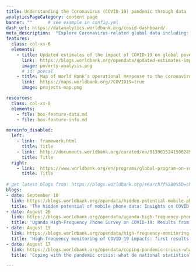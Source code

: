 ```yaml
---
title: Understanding the Coronavirus (COVID-19) pandemic through data
analyticsPageCategory: content page
banner: ""      # see example in config.yml
dash_url: https://datanalytics.worldbank.org/covid-dashboard/
meta_description:  "Explore Coronavirus-related global data including: confirmed cases and deaths; hospitals beds per capita; physicians per capita; health expenditures; disease prevalence; life expectancy; access to basic handwashing; population by age and gender, and others."
features:
  class: col-xs-6
  elements:
    - title: Updated estimates of the impact of COVID-19 on global poverty
      link:  https://blogs.worldbank.org/opendata/updated-estimates-impact-covid-19-global-poverty
      image: poverty-analysis.png
      # id: povcal
    - title: Map of World Bank’s Operational Response to the Coronavirus
      link:  https://maps.worldbank.org/?COVID19=true
      image: projects-map.png

resources:
  class: col-xs-6
  elements:
    - file: box-feature-data.md
    - file: box-feature-info.md

moreinfo_disabled:
  left:
    - link:  framework.html
      title: Title
    - link:  http://documents.worldbank.org/curated/en/913961524150628959
      title: Title
  right:
    - link:  https://www.worldbank.org/en/programs/global-program-on-sustainability
      title: Title
 
# get latest blogs from: https://blogs.worldbank.org/search?f%5B0%5D=channel%3A4&f%5B1%5D=language%3Aen&f%5B2%5D=series%3A881
blogs:
- date: September 10
  link: https://blogs.worldbank.org/opendata/hidden-potential-mobile-phone-data-insights-covid-19-gambia
  title: 'The hidden potential of mobile phone data: Insights on COVID-19 in The Gambia'
- date: August 26
  link: https://blogs.worldbank.org/opendata/uganda-high-frequency-phone-survey-covid-19-results-round-1
  title: 'Uganda High-Frequency Phone Survey on COVID-19: Results from round 1'
- date: August 19
  link: https://blogs.worldbank.org/opendata/high-frequency-monitoring-covid-19-impacts-first-results-malawi
  title: 'High-frequency monitoring of COVID-19 impacts: first results from Malawi'
- date: August 17
  link: https://blogs.worldbank.org/opendata/coping-pandemic-crisis-what-do-national-statistical-offices-need-most
  title: 'Coping with the pandemic crisis: what do national statistical offices need the most?'

---
```


